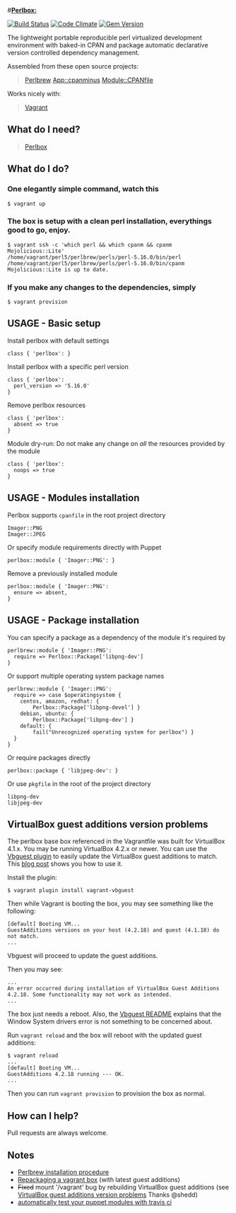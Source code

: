 #[**Perlbox:**](http://gauravk92.github.io/perlbox)

[![Build Status](https://travis-ci.org/gauravk92/perlbox.png)](https://travis-ci.org/gauravk92/perlbox) [![Code Climate](https://codeclimate.com/github/gauravk92/perlbox.png)](https://codeclimate.com/github/gauravk92/perlbox) [![Gem Version](https://badge.fury.io/rb/perlbox.png)](http://badge.fury.io/rb/perlbox)

The lightweight portable reproducible perl virtualized development environment with baked-in CPAN and package automatic declarative version controlled dependency management.

Assembled from these open source projects:

> [Perlbrew](http://perlbrew.pl/)
> [App::cpanminus](http://cpanmin.us/)
> [Module::CPANfile](https://github.com/miyagawa/cpanfile)

Works nicely with:

> [Vagrant](http://vagrantup.com/)

## What do I need?

> [Perlbox](https://rubygems.org/gems/perlbox)

## What do I do?

### One elegantly simple command, watch this

    $ vagrant up

### The box is setup with a clean perl installation, everythings good to go, enjoy.

    $ vagrant ssh -c 'which perl && which cpanm && cpanm Mojolicious::Lite'
    /home/vagrant/perl5/perlbrew/perls/perl-5.16.0/bin/perl
    /home/vagrant/perl5/perlbrew/perls/perl-5.16.0/bin/cpanm
    Mojolicious::Lite is up to date.

### If you make any changes to the dependencies, simply

    $ vagrant provision

## USAGE - Basic setup

Install perlbox with default settings

    class { 'perlbox': }

Install perlbox with a specific perl version

    class { 'perlbox':
      perl_version => '5.16.0'
    }

Remove perlbox resources

    class { 'perlbox':
      absent => true
    }

Module dry-run: Do not make any change on *all* the resources provided by the module

    class { 'perlbox':
      noops => true
    }

## USAGE - Modules installation

Perlbox supports `cpanfile` in the root project directory

    Imager::PNG
    Imager::JPEG

Or specify module requirements directly with Puppet

    perlbox::module { 'Imager::PNG': }

Remove a previously installed module

    perlbox::module { 'Imager::PNG':
      ensure => absent,
    }

## USAGE - Package installation

You can specify a package as a dependency of the module it's required by

    perlbrew::module { 'Imager::PNG':
      require => Perlbox::Package['libpng-dev']
    }

Or support multiple operating system package names

    perlbrew::module { 'Imager::PNG':
      require => case $operatingsystem {
        centos, amazon, redhat: {
            Perlbox::Package['libpng-devel'] }
        debian, ubuntu: {
            Perlbox::Package['libpng-dev'] }
        default: {
            fail("Unrecognized operating system for perlbox") }
      }
    }

Or require packages directly

    perlbox::package { 'libjpeg-dev': }

Or use `pkgfile` in the root of the project directory

    libpng-dev
    libjpeg-dev


## VirtualBox guest additions version problems

The perlbox base box referenced in the Vagrantfile was built for VirtualBox 4.1.x.  You may be running VirtualBox 4.2.x or newer.  You can use the [Vbguest plugin](https://github.com/dotless-de/vagrant-vbguest) to easily update the VirtualBox guest additions to match.  This [blog post](http://kvz.io/blog/2013/01/16/vagrant-tip-keep-virtualbox-guest-additions-in-sync/) shows you how to use it.

Install the plugin:

	$ vagrant plugin install vagrant-vbguest

Then while Vagrant is booting the box, you may see something like the following:

	[default] Booting VM...
	GuestAdditions versions on your host (4.2.18) and guest (4.1.18) do not match.
	...

Vbguest will proceed to update the guest additions.

Then you may see:

	...
	An error occurred during installation of VirtualBox Guest Additions 4.2.18. Some functionality may not work as intended.
	...

The box just needs a reboot.  Also, the [Vbguest README](https://github.com/dotless-de/vagrant-vbguest#running-as-a-middleware) explains that the Window System drivers error is not something to be concerned about.

Run `vagrant reload` and the box will reboot with the updated guest additions:

	$ vagrant reload
	...
	[default] Booting VM...
	GuestAdditions 4.2.18 running --- OK.
	...

Then you can run `vagrant provision` to provision the box as normal.


## How can I help?

Pull requests are always welcome.

## Notes

- [Perlbrew installation procedure](http://blog.fox.geek.nz/2010/09/installing-multiple-perls-with.html)
- [Repackaging a vagrant box](http://till.klampaeckel.de/blog/archives/155-VirtualBox-Guest-Additions-and-vagrant.html) (with latest guest additions)
- ~~Fixed~~ mount '/vagrant' bug by rebuilding VirtualBox guest additions (see [VirtualBox guest additions version problems](https://github.com/gauravk92/perlbox#virtualbox-guest-additions-version-problems) Thanks @shedd)
- [automatically test your puppet modules with travis ci](http://bombasticmonkey.com/2012/03/02/automatically-test-your-puppet-modules-with-travis-ci/)
